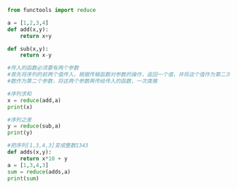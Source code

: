 
<BlogInfo id="857" title="3.reduce函数" author="白日梦想猿" pv=0 read_times=0 pre_cost_time=0分19秒 category="高阶函数" tag_list="['高阶函数']" create_time="2020.05.25 13:33:51" update_time="2020.05.25 13:46:05" />

```python
from functools import reduce

a = [1,2,3,4]
def add(x,y):
    return x+y

def sub(x,y):
    return x-y

#传入的函数必须要有两个参数
#首先将序列的前两个值传入，根据传输函数对参数的操作，返回一个值，并将这个值作为第二次map操作的一个参量，从序列读入第三个
#数作为第二个参数，将这两个参数再传给传入的函数，一次类推

#序列求和
x = reduce(add,a)
print(x)

#序列之差
y = reduce(sub,a)
print(y)

#把序列[1,3,4,3]变成整数1343
def adds(x,y):
    return x*10 + y
a = [1,3,4,3]
sum = reduce(adds,a)
print(sum)






```
